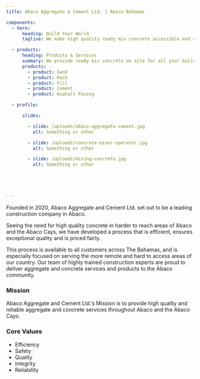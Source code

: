 ```yaml
---
title: Abaco Aggregate & Cement Ltd. | Abaco Bahamas

components:
  - hero:
      heading: Build Your World
      tagline: We make high quality ready mix concrete accessible and affordable for clients across all islands of The Bahamas.

  - products:
      heading: Products & Services
      summary: We provide ready mix concrete on site for all your building and construction needs. Using the highest quality materials, professional and highly qualified staff provide efficient and timely service.
      products: 
        - product: Sand
        - product: Rock
        - product: Fill
        - product: Cement
        - product: Asphalt Paving

  - profile:

      slides:

        - slide: /uploads/abaco-aggregate-cement.jpg
          alt: Something or other

        - slide: /uploads/concrete-mixer-operator.jpg
          alt: Something or other

        - slide: /uploads/mixing-concrete.jpg
          alt: Something or other





---
```


Founded in 2020, Abaco Aggregate and Cement Ltd. set out to be a leading construction company in Abaco.

Seeing the need for high quality concrete in harder to reach areas of Abaco and the Abaco Cays, we have developed a process that is efficient, ensures exceptional quality and is priced fairly.

This process is available to all customers across The Bahamas, and is especially focused on serving the more remote and hard to access areas of our country. Our team of highly trained construction experts are proud to deliver aggregate and concrete services and products to the Abaco community.

### Mission

Abaco Aggregate and Cement Ltd.’s Mission is to provide high quality and reliable aggregate and concrete services throughout Abaco and the Abaco Cays.

### Core Values

*   Efficiency
*   Safety
*   Quality
*   Integrity
*   Reliability
